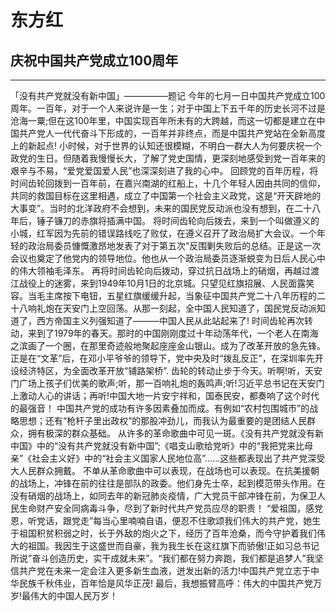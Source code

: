 # 东方红

## 庆祝中国共产党成立100周年

_____
「没有共产党就没有新中国」—————题记
今年的七月一日中国共产党成立100周年。一百年，对于一个人来说许是一生；对于中国上下五千年的历史长河不过是沧海一粟;但在这100年里，中国实现百年所未有的大跨越，而这一切都是建立在中国共产党人一代代奋斗下形成的，一百年并非终点，而是中国共产党站在全新高度上的新起点!
小时候，对于世界的认知还很模糊，不明白一群大人为何要庆祝一个政党的生日。但随着我慢慢长大，了解了党史国情，更深刻地感受到党一百年来的艰辛与不易，“爱党爱国爱人民”也深深刻进了我的心中。
回顾党的百年历程，将时间齿轮回拨到一百年前，在嘉兴南湖的红船上，十几个年轻人因由共同的信仰，共同的救国目标在这里相遇，成立了中国第一个社会主义政党，这是“开天辟地的大事变”。当时的北洋政府不会想到，未来的国民党反动派也没有想到，在二十八年后，锤子镰刀的赤旗将插满中国。
将时间齿轮向后拨去，来到一个叫做遵义的小城，红军因为先前的错误路线吃了败仗，在遵义召开了政治局扩大会议。一个年轻的政治局委员慷慨激昂地发表了对于第五次“反围剿失败后的总结。正是这一次会议也奠定了他党内的领导地位。他也从一个政治局委员逐渐蜕变为日后人民心中的伟大领袖毛泽东。
再将时间齿轮向后拨动，穿过抗日战场上的硝烟，再越过渡江战役上的迷雾，来到1949年10月1日的北京城。只望见红旗招展、人民面露笑容。当毛主席按下电钮，五星红旗缓缓升起，当象征中国共产党二十八年历程的二十八响礼炮在天安门上空回荡。从那一刻起，全中国人民知道了，国民党反动派知道了，西方帝国主义列强知道了———中国人民从此站起来了!
时间齿轮再次转动，来到了1979年的春天。那时的中国刚刚度过十年动荡年代，一个老人在南海之滨画了一个圈，在那里奇迹般地聚起座座金山银山。成为了改革开放的急先锋。正是在“文革”后，在邓小平爷爷的领导下，党中央及时“拨乱反正”，在深圳率先开设经济特区，为全面改革开放“铺路架桥”.
齿轮的转动止步于今天。听啊!听，天安门广场上孩子们优美的歌声;听，那一百响礼炮的轰鸣声;听!习近平总书记在天安门上激动人心的讲话；再听!中国大地一片安宁祥和，国泰民安，都奏响了这个时代的最强音！
中国共产党的成功有许多因素叠加而成。有例如“农村包围城市”的战略思想；还有“枪杆子里出政权”的那股冲劲儿，而我认为最重要的是团结人民群众，拥有极深的群众基础。
从许多的革命歌曲中可见一斑。《没有共产党就没有新中国》中的“没有共产党就没有新中国”;《唱支山歌给党听》中的“我把党来比母亲”《社会主义好》中的“社会主义国家人民地位高”……这些都表现出了共产党深受大人民群众拥戴。
不单从革命歌曲中可以表现，在战场也可以表现。在抗美援朝的战场上，冲锋在前的往往是部队的政委。他们身先士卒，起到模范带头作用。在没有硝烟的战场上，如同去年的新冠肺炎疫情，广大党员干部冲锋在前，为保卫人民生命财产安全同病毒斗争，尽到了新时代共产党员应尽的职责！
“爱祖国，感党恩，听党话，跟党走”每当心里喃喃自语，便忍不住歌颂我们伟大的共产党，她生于祖国积贫积弱之时，长于外敌的炮火之下，经历了百年沧桑，而今守护着我们伟大的祖国。我因生于这盛世而自豪，我为我生长在这红旗下而骄傲!正如习总书记所说”奋斗创造历史，实干成就未来”。“我们都在努力奔跑，我们都是追梦人”我坚信共产党在未来一定会注入更多新生血液，迸发出新的活力!中国共产党立志于中华民族千秋伟业，百年恰是风华正茂!
最后，我想振臂高呼：伟大的中国共产党万岁!最伟大的中国人民万岁！
